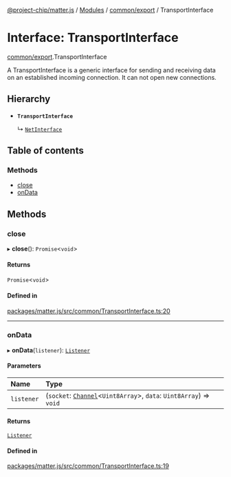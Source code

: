 [@project-chip/matter.js](../README.md) / [Modules](../modules.md) / [common/export](../modules/common_export.md) / TransportInterface

# Interface: TransportInterface

[common/export](../modules/common_export.md).TransportInterface

A TransportInterface is a generic interface for sending and receiving data on an established incoming connection.
It can not open new connections.

## Hierarchy

- **`TransportInterface`**

  ↳ [`NetInterface`](net_export.NetInterface.md)

## Table of contents

### Methods

- [close](common_export.TransportInterface.md#close)
- [onData](common_export.TransportInterface.md#ondata)

## Methods

### close

▸ **close**(): `Promise`\<`void`\>

#### Returns

`Promise`\<`void`\>

#### Defined in

[packages/matter.js/src/common/TransportInterface.ts:20](https://github.com/project-chip/matter.js/blob/6d3b6a5d957d88a9231d6ecab4bb41f8133112be/packages/matter.js/src/common/TransportInterface.ts#L20)

___

### onData

▸ **onData**(`listener`): [`Listener`](common_export.Listener.md)

#### Parameters

| Name | Type |
| :------ | :------ |
| `listener` | (`socket`: [`Channel`](common_export.Channel.md)\<`Uint8Array`\>, `data`: `Uint8Array`) => `void` |

#### Returns

[`Listener`](common_export.Listener.md)

#### Defined in

[packages/matter.js/src/common/TransportInterface.ts:19](https://github.com/project-chip/matter.js/blob/6d3b6a5d957d88a9231d6ecab4bb41f8133112be/packages/matter.js/src/common/TransportInterface.ts#L19)
